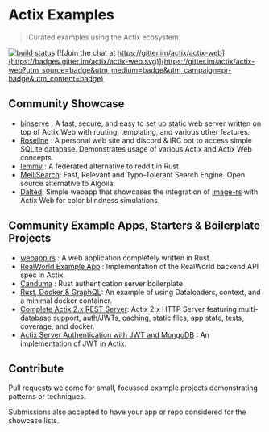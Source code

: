# Actix Examples

> Curated examples using the Actix ecosystem.

[![build status](https://github.com/actix/examples/workflows/CI%20%28Linux%29/badge.svg?branch=master&event=push)](https://github.com/actix/examples/actions)
[![Join the chat at https://gitter.im/actix/actix-web](https://badges.gitter.im/actix/actix-web.svg)](https://gitter.im/actix/actix-web?utm_source=badge&utm_medium=badge&utm_campaign=pr-badge&utm_content=badge)

## Community Showcase

- [binserve](https://github.com/mufeedvh/binserve) : A fast, secure, and easy to set up static web server written on top of Actix Web with routing, templating, and various other features.
- [Roseline](https://github.com/DoumanAsh/roseline.rs) : A personal web site and discord & IRC bot to access simple SQLite database. Demonstrates usage of various Actix and Actix Web concepts.
- [lemmy](https://github.com/dessalines/lemmy) : A federated alternative to reddit in Rust.
- [MeiliSearch](https://github.com/meilisearch/MeiliSearch): Fast, Relevant and Typo-Tolerant Search Engine. Open source alternative to Algolia.
- [Dalted](https://github.com/carrascomj/dalted): Simple webapp that showcases the integration of [image-rs](https://github.com/image-rs/image) with Actix Web for color blindness simulations.

## Community Example Apps, Starters & Boilerplate Projects

- [webapp.rs](https://github.com/saschagrunert/webapp.rs) : A web application completely written in Rust.
- [RealWorld Example App](https://github.com/fairingrey/actix-realworld-example-app) : Implementation of the RealWorld backend API spec in Actix.
- [Canduma](https://github.com/clifinger/canduma) : Rust authentication server boilerplate
- [Rust, Docker & GraphQL](https://github.com/jayy-lmao/rust-graphql-docker): An example of using Dataloaders, context, and a minimal docker container.
- [Complete Actix 2.x REST Server](https://github.com/ddimaria/rust-actix-example): Actix 2.x HTTP Server featuring multi-database support, auth/JWTs, caching, static files, app state, tests, coverage, and docker.
- [Actix Server Authentication with JWT and MongoDB](https://github.com/emreyalvac/actix-web-jwt/) : An implementation of JWT in Actix.

## Contribute

Pull requests welcome for small, focussed example projects demonstrating patterns or techniques.

Submissions also accepted to have your app or repo considered for the showcase lists.
